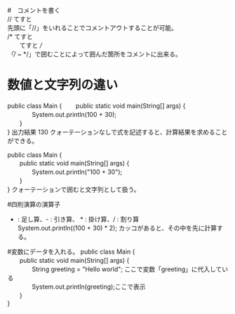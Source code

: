 #　コメントを書く  
// てすと  
先頭に「//」をいれることでコメントアウトすることが可能。  
/* てすと  
　　てすと */  
「/* ~ */」で囲むことによって囲んだ箇所をコメントに出来る。  

# 数値と文字列の違い  
public class Main {
　　public static void main(String[] args) {  
　　　　System.out.println(100 + 30);  
　　}  
}
出力結果 130
クォーテーションなしで式を記述すると、計算結果を求めることができる。  

public class Main {  
　　public static void main(String[] args) {  
　　　　System.out.println("100 + 30");  
　　}  
}
クォーテーションで囲むと文字列として扱う。  

#四則演算の演算子  
+ : 足し算、- : 引き算、 * : 掛け算、/ : 割り算  
System.out.println((100 + 30) * 2);
カッコがあると、その中を先に計算する。  

#変数にデータを入れる。
public class Main {  
　　public static void main(String[] args) {  
　　　　String greeting = "Hello world"; ここで変数「greeting」に代入している  
　　　　System.out.println(greeting);ここで表示  
　　}  
}
